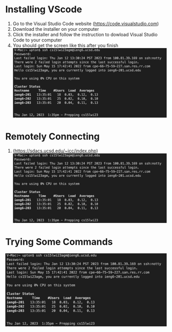 # Installing VScode
1. Go to the Visual Studio Code website (<https://code.visualstudio.com>) 
2. Download the installer on your computer
3. Click the installer and follow the instruction to dowload Visual Studio Code to your computer
4. You should get the screen like this after you finish
![Image](https://github.com/whc004/cse15l-lab-reports/blob/37758d5e45221576f1c841e2f3f53d685a7ea7e1/Screen%20Shot%202023-01-12%20at%201.40.47%20PM.png)
# Remotely Connecting
1. (<https://sdacs.ucsd.edu/~icc/index.php>)
![Image](https://github.com/whc004/cse15l-lab-reports/blob/37758d5e45221576f1c841e2f3f53d685a7ea7e1/Screen%20Shot%202023-01-12%20at%201.40.47%20PM.png)

# Trying Some Commands
![Image](https://github.com/whc004/cse15l-lab-reports/blob/37758d5e45221576f1c841e2f3f53d685a7ea7e1/Screen%20Shot%202023-01-12%20at%201.40.47%20PM.png)
